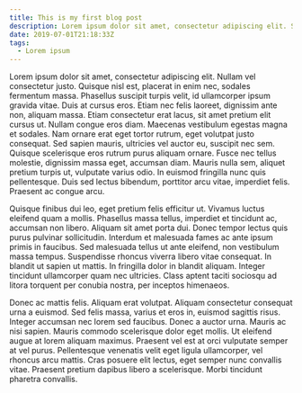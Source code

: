 ```yaml
---
title: This is my first blog post
description: Lorem ipsum dolor sit amet, consectetur adipiscing elit. Suspendisse felis justo, lacinia sit amet rhoncus quis, placerat at nisi. Aliquam eu dignissim nulla. Integer a leo tortor.
date: 2019-07-01T21:18:33Z
tags:
  - Lorem ipsum
---
```


Lorem ipsum dolor sit amet, consectetur adipiscing elit. Nullam vel consectetur justo. Quisque nisl est, placerat in enim nec, sodales fermentum massa. Phasellus suscipit turpis velit, id ullamcorper ipsum gravida vitae. Duis at cursus eros. Etiam nec felis laoreet, dignissim ante non, aliquam massa. Etiam consectetur erat lacus, sit amet pretium elit cursus ut. Nullam congue eros diam. Maecenas vestibulum egestas magna et sodales. Nam ornare erat eget tortor rutrum, eget volutpat justo consequat. Sed sapien mauris, ultricies vel auctor eu, suscipit nec sem. Quisque scelerisque eros rutrum purus aliquam ornare. Fusce nec tellus molestie, dignissim massa eget, accumsan diam. Mauris nulla sem, aliquet pretium turpis ut, vulputate varius odio. In euismod fringilla nunc quis pellentesque. Duis sed lectus bibendum, porttitor arcu vitae, imperdiet felis. Praesent ac congue arcu.

Quisque finibus dui leo, eget pretium felis efficitur ut. Vivamus luctus eleifend quam a mollis. Phasellus massa tellus, imperdiet et tincidunt ac, accumsan non libero. Aliquam sit amet porta dui. Donec tempor lectus quis purus pulvinar sollicitudin. Interdum et malesuada fames ac ante ipsum primis in faucibus. Sed malesuada tellus ut ante eleifend, non vestibulum massa tempus. Suspendisse rhoncus viverra libero vitae consequat. In blandit ut sapien ut mattis. In fringilla dolor in blandit aliquam. Integer tincidunt ullamcorper quam nec ultricies. Class aptent taciti sociosqu ad litora torquent per conubia nostra, per inceptos himenaeos.

Donec ac mattis felis. Aliquam erat volutpat. Aliquam consectetur consequat urna a euismod. Sed felis massa, varius et eros in, euismod sagittis risus. Integer accumsan nec lorem sed faucibus. Donec a auctor urna. Mauris ac nisi sapien. Mauris commodo scelerisque dolor eget mollis. Ut eleifend augue at lorem aliquam maximus. Praesent vel est at orci vulputate semper at vel purus. Pellentesque venenatis velit eget ligula ullamcorper, vel rhoncus arcu mattis. Cras posuere elit lectus, eget semper nunc convallis vitae. Praesent pretium dapibus libero a scelerisque. Morbi tincidunt pharetra convallis.
